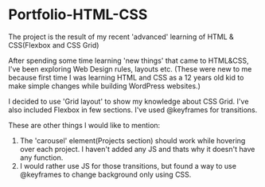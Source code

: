 # Portfolio-HTML-CSS
The project is the result of my recent 'advanced' learning of HTML &amp; CSS(Flexbox and CSS Grid)

After spending some time learning 'new things' that came to HTML&CSS, I've been exploring Web Design rules, layouts etc.
(These were new to me because first time I was learning HTML and CSS as a 12 years old kid to make simple changes while building WordPress websites.)

I decided to use 'Grid layout' to show my knowledge about CSS Grid. I've also included Flexbox in few sections.
I've used @keyframes for transitions.

These are other things I would like to mention:
1. The 'carousel' element(Projects section) should work while hovering over each project. I haven't added any JS and thats why it doesn't have any function.
2. I would rather use JS for those transitions, but found a way to use @keyframes to change background only using CSS.
